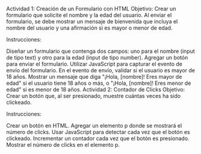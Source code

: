 Actividad 1: Creación de un Formulario con HTML
Objetivo: Crear un formulario que solicite el nombre y la edad del usuario. Al enviar el formulario, se debe mostrar un mensaje de bienvenida que incluya el nombre del usuario y una afirmación si es mayor o menor de edad.

Instrucciones:

Diseñar un formulario que contenga dos campos: uno para el nombre (input de tipo text) y otro para la edad (input de tipo number).
Agregar un botón para enviar el formulario.
Utilizar JavaScript para capturar el evento de envío del formulario.
En el evento de envío, validar si el usuario es mayor de 18 años.
Mostrar un mensaje que diga "¡Hola, [nombre]! Eres mayor de edad" si el usuario tiene 18 años o más, o "¡Hola, [nombre]! Eres menor de edad" si es menor de 18 años.
Actividad 2: Contador de Clicks
Objetivo: Crear un botón que, al ser presionado, muestre cuántas veces ha sido clickeado.

Instrucciones:

Crear un botón en HTML.
Agregar un elemento p donde se mostrará el número de clicks.
Usar JavaScript para detectar cada vez que el botón es clickeado.
Incrementar un contador cada vez que el botón es presionado.
Mostrar el número de clicks en el elemento p.
